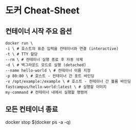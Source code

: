 # 도커 Cheat-Sheet

## 컨테이너 시작 주요 옵션

```
docker run \
-i \ # 호스트의 표준 입력을 컨테이너와 연결 (interactive)
-t \ # TTY 할당
--rm \ # 컨테이너 실행 종료 후 자동 삭제
-d \ # 백그라운드 모드로 실행 (detached)
--name hello-world \ # 컨테이너 이름 지정
-p 80:80 \ # 호스트 - 컨테이너 간 포트 바인딩
-v /opt/example:/example \ # 호스트 - 컨테이너 간 볼륨 바인딩
fastcampus/hello-world:latest \ # 실행할 이미지
my-command # 컨테이너 내에서 실행할 명령어
```

## 모든 컨테이너 종료

docker stop $(docker ps -a -q)

<!--stackedit_data:
eyJoaXN0b3J5IjpbLTk5NTIxODM5MV19
-->